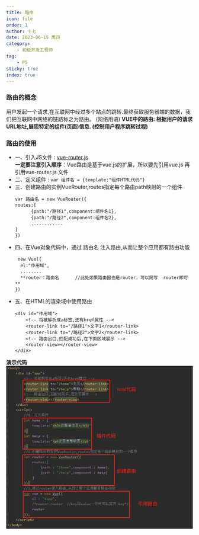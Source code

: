 ```yaml
---
title: 路由
icon: file
order: 1
author: 十七
date: 2023-06-15 周四
category:
	- 初级开发工程师
tag:
	- P5
sticky: true
index: true
---
```




### 路由的概念

用户发起一个请求,在互联网中经过多个站点的跳转.最终获取服务器端的数据，我们把互联网中网络的链路称之为路由。 (网络用语) 
**VUE中的路由: 根据用户的请求URL地址,展现特定的组件(页面)信息. (控制用户程序跳转过程)**

### 路由的使用

-   一、引入JS文件 : [vue-router.js](file/vue-router__6qjFJSZ1m.js)  
    **一定要注意引入顺序**：Vue路由是基于vue.js的扩展，所以要先引用vue.js 再引用vue-router.js 文件
-   二、定义组件 : `var 组件名 = {template:"组件HTML代码"}`
-   三、创建路由的实例VueRouter,routes指定每个路由path映射的一个组件
	   ```vue
    var 路由名 = new VueRouter({
       routes:[
             {path:"/路径1",component:组件名1},
             {path:"/路径2",component:组件名2},
             ............
       ]
    })
	```
-   四、在Vue对象代码中，通过 路由名 注入路由,从而让整个应用都有路由功能
	```vue
	 new Vue({
      el:"作用域",
      ........
      **router：路由名      //此处如果路由器也是router，可以简写  router即可**
    })
	```
-   五、在HTML的渲染域中使用路由
	```Vue
	<div id="作用域">
		<!-- 将被解析成a标签,还有href属性 --> 
		<router-link to="/路径1">文字1</router-link>
		<router-link to="/路径2">文字2</router-link>
		<!-- 路由出口,匹配成功后,在下面区域展示 -->
		<router-view></router-view>
	</div>
	```

**演示代码**
![](./image/image_mzLVC7vjdT.png)

